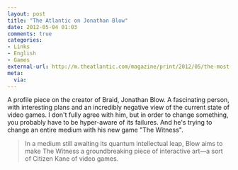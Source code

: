 ```yaml
---
layout: post
title: "The Atlantic on Jonathan Blow"
date: 2012-05-04 01:03
comments: true
categories: 
- Links
- English
- Games
external-url: http://m.theatlantic.com/magazine/print/2012/05/the-most-dangerous-gamer/8928/3
meta:
  via:
---
```

A profile piece on the creator of Braid, Jonathan Blow. A fascinating person, with interesting plans and an incredibly negative view of the current state of video games. I don't fully agree with him, but in order to change something, you probably have to be hyper-aware of its failures. And he's trying to change an entire medium with his new game "The Witness".

> In a medium still awaiting its quantum intellectual leap, Blow aims to make The Witness a groundbreaking piece of interactive art—a sort of Citizen Kane of video games.